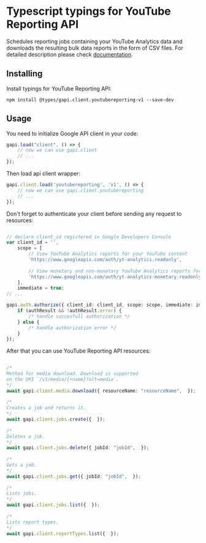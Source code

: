 # Typescript typings for YouTube Reporting API
Schedules reporting jobs containing your YouTube Analytics data and downloads the resulting bulk data reports in the form of CSV files.
For detailed description please check [documentation](https://developers.google.com/youtube/reporting/v1/reports/).

## Installing

Install typings for YouTube Reporting API:
```
npm install @types/gapi.client.youtubereporting-v1 --save-dev
```

## Usage

You need to initialize Google API client in your code:
```typescript
gapi.load("client", () => { 
    // now we can use gapi.client
    // ... 
});
```

Then load api client wrapper:
```typescript
gapi.client.load('youtubereporting', 'v1', () => {
    // now we can use gapi.client.youtubereporting
    // ... 
});
```

Don't forget to authenticate your client before sending any request to resources:
```typescript

// declare client_id registered in Google Developers Console
var client_id = '',
    scope = [     
        // View YouTube Analytics reports for your YouTube content
        'https://www.googleapis.com/auth/yt-analytics.readonly',
    
        // View monetary and non-monetary YouTube Analytics reports for your YouTube content
        'https://www.googleapis.com/auth/yt-analytics-monetary.readonly',
    ],
    immediate = true;
// ...

gapi.auth.authorize({ client_id: client_id, scope: scope, immediate: immediate }, authResult => {
    if (authResult && !authResult.error) {
        /* handle succesfull authorization */
    } else {
        /* handle authorization error */
    }
});            
```

After that you can use YouTube Reporting API resources:

```typescript 
    
/* 
Method for media download. Download is supported
on the URI `/v1/media/{+name}?alt=media`.  
*/
await gapi.client.media.download({ resourceName: "resourceName",  }); 
    
/* 
Creates a job and returns it.  
*/
await gapi.client.jobs.create({  }); 
    
/* 
Deletes a job.  
*/
await gapi.client.jobs.delete({ jobId: "jobId",  }); 
    
/* 
Gets a job.  
*/
await gapi.client.jobs.get({ jobId: "jobId",  }); 
    
/* 
Lists jobs.  
*/
await gapi.client.jobs.list({  }); 
    
/* 
Lists report types.  
*/
await gapi.client.reportTypes.list({  });
```
